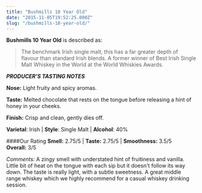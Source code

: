 ```yaml
---
title: "Bushmills 10 Year Old"
date: "2015-11-05T19:52:25.000Z"
slug: "/bushmills-10-year-old/"
---
```

**Bushmills 10 Year Old** is described as:
>The benchmark Irish single malt, this has a far greater depth of flavour than standard Irish blends. A former winner of Best Irish Single Malt Whiskey in the World at the World Whiskies Awards.


***PRODUCER'S TASTING NOTES***

**Nose:** Light fruity and spicy aromas.

**Taste:** Melted chocolate that rests on the tongue before releasing a hint of honey in your cheeks.

**Finish:** Crisp and clean‚ gently dies off.

**Varietal**: Irish | **Style**: Single Malt | **Alcohol**: 40%

####Our Rating
**Smell:** 2.75/5 | **Taste:** 2.75/5 | **Smoothness:** 3.5/5   
**Overall:** 3/5 

*Comments:* A zingy smell with understated hint of fruitiness and vanilla. Little bit of heat on the tongue with each sip but it doesn't follow its way down. The taste is really light, with a subtle sweetness. A great middle range whiskey which we highly recommend for a casual whiskey drinking session.
    